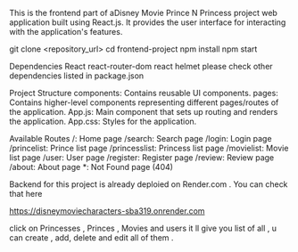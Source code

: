 This is the frontend part of aDisney Movie Prince N Princess project web application built using React.js. It provides the user interface for interacting with the application's features.

git clone <repository_url>
cd frontend-project
npm install
npm start

Dependencies
React
react-router-dom
react helmet 
please check other dependencies listed in package.json

Project Structure
components: Contains reusable UI components.
pages: Contains higher-level components representing different pages/routes of the application.
App.js: Main component that sets up routing and renders the application.
App.css: Styles for the application.

Available Routes
/: Home page
/search: Search page
/login: Login page
/princelist: Prince list page
/princesslist: Princess list page
/movielist: Movie list page
/user: User page
/register: Register page
/review: Review page
/about: About page
*: Not Found page (404)

Backend for this project is already deploied on Render.com . You can check that here 

https://disneymoviecharacters-sba319.onrender.com

click on Princesses , Princes , Movies and users it ll give you list of all , u can create , add, delete and edit all of them .